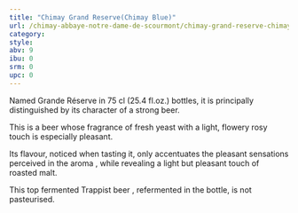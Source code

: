 ```yaml
---
title: "Chimay Grand Reserve(Chimay Blue)"
url: /chimay-abbaye-notre-dame-de-scourmont/chimay-grand-reserve-chimay-blue/
category: 
style: 
abv: 9
ibu: 0
srm: 0
upc: 0
---
```

Named Grande Réserve in 75 cl (25.4 fl.oz.) bottles, it is principally distinguished by its character of a strong beer. 

This is a beer whose fragrance of fresh yeast with a light, flowery rosy touch is especially pleasant. 

Its flavour, noticed when tasting it, only accentuates the pleasant sensations perceived in the aroma , while revealing a light but pleasant touch of roasted malt.

This top fermented Trappist beer , refermented in the bottle, is not pasteurised.
